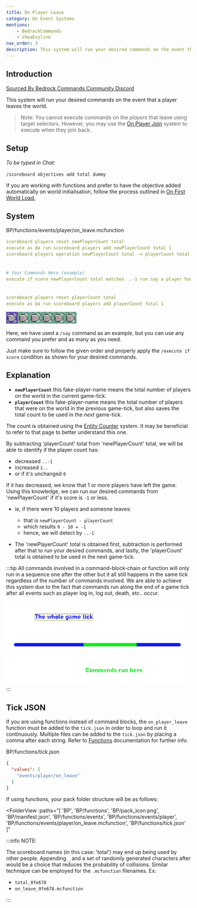 ```yaml
---
title: On Player Leave
category: On Event Systems
mentions:
    - BedrockCommands
    - zheaEvyline
nav_order: 3
description: This system will run your desired commands on the event that a player leaves the world.
---
```


## Introduction

[Sourced By Bedrock Commands Community Discord](https://discord.gg/SYstTYx5G5)

This system will run your desired commands on the event that a player leaves the world.

> Note: You cannot execute commands on the *players* that leave using target selectors. However, you may use the [On Player Join](/commands/on-player-join) system to execute when they join back.

## Setup

*To be typed in Chat:*

`/scoreboard objectives add total dummy`

If you are working with functions and prefer to have the objective added automatically on world initialisation, follow the process outlined in [On First World Load.](/commands/on-first-world-load)

## System

<CodeHeader>BP/functions/events/player/on_leave.mcfunction</CodeHeader>

```yaml
scoreboard players reset newPlayerCount total
execute as @a run scoreboard players add newPlayerCount total 1
scoreboard players operation newPlayerCount total -= playerCount total


# Your Commands Here (example)
execute if score newPlayerCount total matches ..-1 run say a player has left the world


scoreboard players reset playerCount total
execute as @a run scoreboard players add playerCount total 1
```

![Chain of 6 Command Blocks](/assets/images/commands/commandBlockChain/6.png)

Here, we have used a `/say` command as an example, but you can use any command you prefer and as many as you need.

Just make sure to follow the given order and properly apply the `/execute if score` condition as shown for your desired commands.

## Explanation

- **` newPlayerCount `** this fake-player-name means the total number of players on the world in the current game-tick.
- **` playerCount `** this fake-player-name means the total number of players that were on the world in the previous game-tick, but also saves the total count to be used in the *next* game-tick.

The count is obtained using the [Entity Counter](/commands/entity-counter) system. It may be beneficial to refer to that page to better understand this one.

By subtracting 'playerCount' total from 'newPlayerCount' total, we will be able to identify if the player count has:
- decreased ` ..-1 `
- increased ` 1.. `
- or if it's unchanged ` 0 `

If it has decreased, we know that 1 or more players have left the game.
Using this knowledge, we can run our desired commands from 'newPlayerCount' if it's score is `-1` or less.
- ie, if there were 10 players and someone leaves:
    - that is ` newPlayerCount - playerCount `
    - which results ` 9 - 10 = -1 `
    - hence, we will detect by ` ..-1 `

- The 'newPlayerCount' total is obtained first, subtraction is performed after that to run your desired commands, and lastly, the 'playerCount' total is obtained to be used in the next game-tick.

:::tip
All commands involved in a command-block-chain or function will only run in a sequence one after the other but it all still happens in the same tick regardless of the number of commands involved. We are able to achieve this system due to the fact that commands run along the end of a game tick after all events such as player log in, log out, death, etc.. occur.

![gametick](/assets/images/commands/gametick.png)
:::

## Tick JSON

If you are using functions instead of command blocks, the ` on_player_leave ` function must be added to the ` tick.json ` in order to loop and run it continuously. Multiple files can be added to the ` tick.json ` by placing a comma after each string. Refer to [Functions](/commands/mcfunctions#tick-json) documentation for further info.

<CodeHeader>BP/functions/tick.json</CodeHeader>
```json
{
  "values": [
    "events/player/on_leave"
  ]
}
```

If using functions, your pack folder structure will be as follows:

<FolderView
	:paths="[
    'BP',
    'BP/functions',
    'BP/pack_icon.png',
    'BP/manifest.json',
    'BP/functions/events',
    'BP/functions/events/player',
    'BP/functions/events/player/on_leave.mcfunction',
    'BP/functions/tick.json'
]"
></FolderView>

:::info NOTE:

The scoreboard names (in this case: 'total') may end up being used by other people. Appending ` _ ` and a set of randomly generated characters after would be a choice that reduces the probability of collisions. Similar technique can be employed for the ` .mcfunction ` filenames. Ex:
- ` total_0fe678 `
- ` on_leave_0fe678.mcfunction `

:::
